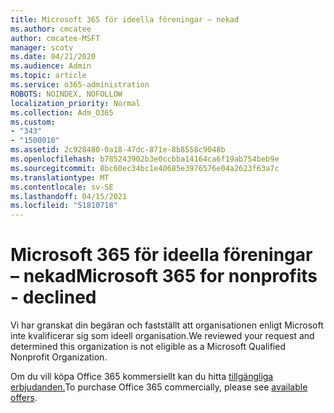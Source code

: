 ```yaml
---
title: Microsoft 365 för ideella föreningar – nekad
ms.author: cmcatee
author: cmcatee-MSFT
manager: scotv
ms.date: 04/21/2020
ms.audience: Admin
ms.topic: article
ms.service: o365-administration
ROBOTS: NOINDEX, NOFOLLOW
localization_priority: Normal
ms.collection: Adm_O365
ms.custom:
- "343"
- "1500010"
ms.assetid: 2c928480-0a18-47dc-871e-8b8558c9048b
ms.openlocfilehash: b785243902b3e0ccbba14164ca6f19ab754beb9e
ms.sourcegitcommit: 8bc60ec34bc1e40685e3976576e04a2623f63a7c
ms.translationtype: MT
ms.contentlocale: sv-SE
ms.lasthandoff: 04/15/2021
ms.locfileid: "51810718"
---
```

# <a name="microsoft-365-for-nonprofits---declined"></a><span data-ttu-id="c6458-102">Microsoft 365 för ideella föreningar – nekad</span><span class="sxs-lookup"><span data-stu-id="c6458-102">Microsoft 365 for nonprofits - declined</span></span>

<span data-ttu-id="c6458-103">Vi har granskat din begäran och fastställt att organisationen enligt Microsoft inte kvalificerar sig som ideell organisation.</span><span class="sxs-lookup"><span data-stu-id="c6458-103">We reviewed your request and determined this organization is not eligible as a Microsoft Qualified Nonprofit Organization.</span></span>
  
<span data-ttu-id="c6458-104">Om du vill köpa Office 365 kommersiellt kan du hitta [tillgängliga erbjudanden.](https://portal.office.com/AdminPortal/Home)</span><span class="sxs-lookup"><span data-stu-id="c6458-104">To purchase Office 365 commercially, please see [available offers](https://portal.office.com/AdminPortal/Home).</span></span>
